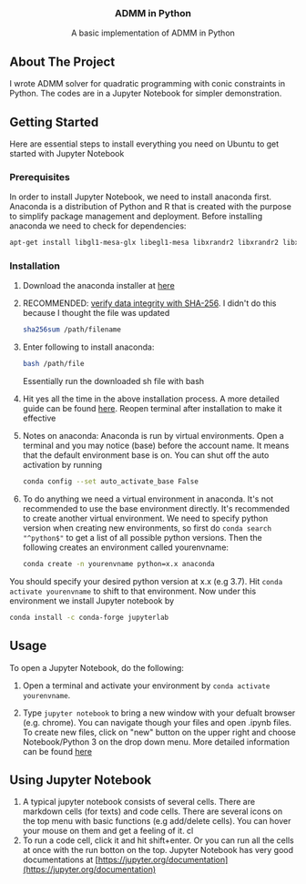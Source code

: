 



<!-- PROJECT LOGO -->
<br />
<p align="center">


  <h3 align="center">ADMM in Python</h3>

  <p align="center">
    A basic implementation of ADMM in Python
  </p>
</p>







<!-- ABOUT THE PROJECT -->
## About The Project



I wrote ADMM solver for quadratic programming with conic constraints in Python. The codes are in a Jupyter Notebook for simpler demonstration. 




<!-- GETTING STARTED -->
## Getting Started

Here are essential steps to install everything you need on Ubuntu to get started with Jupyter Notebook

### Prerequisites

In order to install Jupyter Notebook, we need to install anaconda first. Anaconda is a distribution of Python and R that is created with the purpose to simplify package management and deployment. Before installing anaconda we need to check for dependencies:

  ```sh
  apt-get install libgl1-mesa-glx libegl1-mesa libxrandr2 libxrandr2 libxss1 libxcursor1 libxcomposite1 libasound2 libxi6 libxtst6
  ```

### Installation

1. Download the anaconda installer at [here](https://www.anaconda.com/products/individual#linux)
2. RECOMMENDED: [verify data integrity with SHA-256](https://docs.anaconda.com/anaconda/install/hashes/). I didn't do this because I thought the file was updated  
   ```sh
   sha256sum /path/filename
   ```
3. Enter following to install anaconda:
   ```sh
   bash /path/file
   ```
   Essentially run the downloaded sh file with bash
4. Hit yes all the time in the above installation process. A more detailed guide can be found [here](https://docs.anaconda.com/anaconda/install/linux/). Reopen terminal after installation to make it effective

5. Notes on anaconda: Anaconda is run by virtual environments. Open a terminal and you may notice (base) before the account name. It means that the default environment base is on. You can shut off the auto activation by running    
   ```sh
   conda config --set auto_activate_base False
   ```
6. To do anything we need a virtual environment in anaconda. It's not recommended to use the base environment directly. It's recommended to create another virtual environment. We need to specify python version when creating new environments, so first do `conda search "^python$"` to get a list of all possible python versions. Then the following creates an environment called yourenvname:      
   ```sh
   conda create -n yourenvname python=x.x anaconda
   ```
You should specify your desired python version at x.x (e.g 3.7). Hit `conda activate yourenvname` to shift to that environment. Now under this environment we install Jupyter notebook by 
   ```sh
   conda install -c conda-forge jupyterlab
   ```



<!-- USAGE EXAMPLES -->
## Usage

To open a Jupyter Notebook, do the following: 

1. Open a terminal and activate your environment by `conda activate yourenvname`.

2. Type `jupyter notebook` to bring a new window with your defualt browser (e.g. chrome). You can navigate though your files and open .ipynb files. To create new files, click on "new" button on the upper right and choose Notebook/Python 3 on the drop down menu. More detailed information can be found [here](https://jupyter.org/documentation)



<!-- ROADMAP -->
## Using Jupyter Notebook

1. A typical jupyter notebook consists of several cells. There are markdown cells (for texts) and code cells. There are several icons on the top menu with basic functions (e.g add/delete cells). You can hover your mouse on them and get a feeling of it. 
cl
2. To run a code cell, click it and hit shift+enter. Or you can run all the cells at once with the run botton on the top. Jupyter Notebook has very good documentations at [https://jupyter.org/documentation](https://jupyter.org/documentation)




<!-- MARKDOWN LINKS & IMAGES -->
<!-- https://www.markdownguide.org/basic-syntax/#reference-style-links -->
[contributors-shield]: https://img.shields.io/github/contributors/othneildrew/Best-README-Template.svg?style=for-the-badge
[contributors-url]: https://github.com/othneildrew/Best-README-Template/graphs/contributors
[forks-shield]: https://img.shields.io/github/forks/othneildrew/Best-README-Template.svg?style=for-the-badge
[forks-url]: https://github.com/othneildrew/Best-README-Template/network/members
[stars-shield]: https://img.shields.io/github/stars/othneildrew/Best-README-Template.svg?style=for-the-badge
[stars-url]: https://github.com/othneildrew/Best-README-Template/stargazers
[issues-shield]: https://img.shields.io/github/issues/othneildrew/Best-README-Template.svg?style=for-the-badge
[issues-url]: https://github.com/othneildrew/Best-README-Template/issues
[license-shield]: https://img.shields.io/github/license/othneildrew/Best-README-Template.svg?style=for-the-badge
[license-url]: https://github.com/othneildrew/Best-README-Template/blob/master/LICENSE.txt
[linkedin-shield]: https://img.shields.io/badge/-LinkedIn-black.svg?style=for-the-badge&logo=linkedin&colorB=555
[linkedin-url]: https://linkedin.com/in/othneildrew
[product-screenshot]: images/screenshot.png
